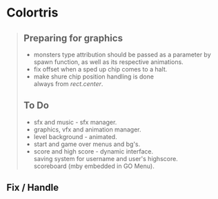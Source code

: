 # Colortris
>
>## Preparing for graphics
>
> - monsters type attribution should be passed as a parameter by spawn function, as well as its respective animations.  
> - fix offset when a sped up chip comes to a halt.  
> - make shure chip position handling is done  
> always from *rect.center*.  
>
>## To Do
>
> - sfx and music - sfx manager.  
> - graphics, vfx and animation manager.  
> - level background - animated.  
> - start and game over menus and bg's.  
> - score and high score - dynamic interface.  
> saving system for username and user's highscore.  
> scoreboard (mby embedded in GO Menu).  
>
## Fix / Handle
>